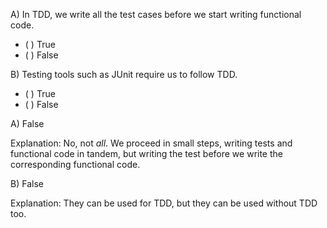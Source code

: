 <panel header="{{ icon_Q_A }} When do we write tests in TDD?">
<question>

A) In TDD, we write all the test cases before we start writing functional code.

- ( ) True
- ( ) False

B) Testing tools such as JUnit require us to follow TDD.

- ( ) True
- ( ) False

<div slot="answer">

A) False

Explanation: No, not *all*. We proceed in small steps, writing tests and functional code in tandem, but writing the test before we write the corresponding functional code.

B) False

Explanation: They can be used for TDD, but they can be used without TDD too.

</div>
</question>
</panel>
